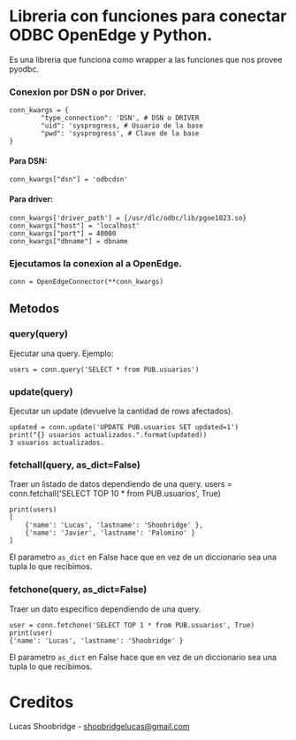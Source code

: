 # Libreria con funciones para conectar ODBC OpenEdge y Python.

Es una libreria que funciona como wrapper a las funciones que nos provee pyodbc.

### Conexion por DSN o por Driver.
```
conn_kwargs = {
        "type_connection": 'DSN', # DSN o DRIVER
        "uid": 'sysprogress, # Usuario de la base
        "pwd": 'sysprogress', # Clave de la base
}
```
#### Para DSN:
```
conn_kwargs["dsn"] = 'odbcdsn'
```
#### Para driver:
```
conn_kwargs['driver_path'] = {/usr/dlc/odbc/lib/pgoe1023.so}
conn_kwargs["host"] = 'localhost'
conn_kwargs["port"] = 40000
conn_kwargs["dbname"] = dbname
```

### Ejecutamos la conexion al a OpenEdge.
```
conn = OpenEdgeConnector(**conn_kwargs)
```
## Metodos

### query(query)

Ejecutar una query. Ejemplo:
```
users = conn.query('SELECT * from PUB.usuarios')
```
### update(query)
Ejecutar un update (devuelve la cantidad de rows afectados).
```
updated = conn.update('UPDATE PUB.usuarios SET updated=1')
print("{} usuarios actualizados.".format(updated))
3 usuarios actualizados.
```
### fetchall(query, as_dict=False)
Traer un listado de datos dependiendo de una query.
users = conn.fetchall('SELECT TOP 10 * from PUB.usuarios', True)
```
print(users)
[
    {'name': 'Lucas', 'lastname': 'Shoobridge' },
    {'name': 'Javier', 'lastname': 'Palomino' }
]
```
El parametro ```as_dict``` en False hace que en vez de un diccionario sea una tupla lo que recibimos.

### fetchone(query, as_dict=False)
Traer un dato especifico dependiendo de una query.
```
user = conn.fetchone('SELECT TOP 1 * from PUB.usuarios', True)
print(user)
{'name': 'Lucas', 'lastname': 'Shoobridge' }
```

El parametro ```as_dict``` en False hace que en vez de un diccionario sea una tupla lo que recibimos.

# Creditos
Lucas Shoobridge - [shoobridgelucas@gmail.com](mailto:shoobridgelucas@gmail.com)